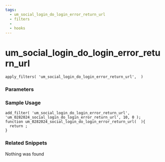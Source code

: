 ```yaml
---
tags: 
  - um_social_login_do_login_error_return_url
  - filters
  - 
  - hooks
---
```

# um\_social\_login\_do\_login\_error\_return\_url

``` php:no-line-numbers
apply_filters( 'um_social_login_do_login_error_return_url',  )
```
<div class='hook-sep'></div>

### Parameters

<div class='hook-sep'></div>



### Sample Usage

``` php:no-line-numbers
add_filter( 'um_social_login_do_login_error_return_url', 'um_0282024_social_login_do_login_error_return_url', 10, 0 );
function um_0282024_social_login_do_login_error_return_url(  ){
  return ;
}
```
<div class='hook-sep'></div>



### Related Snippets

Nothing was found

